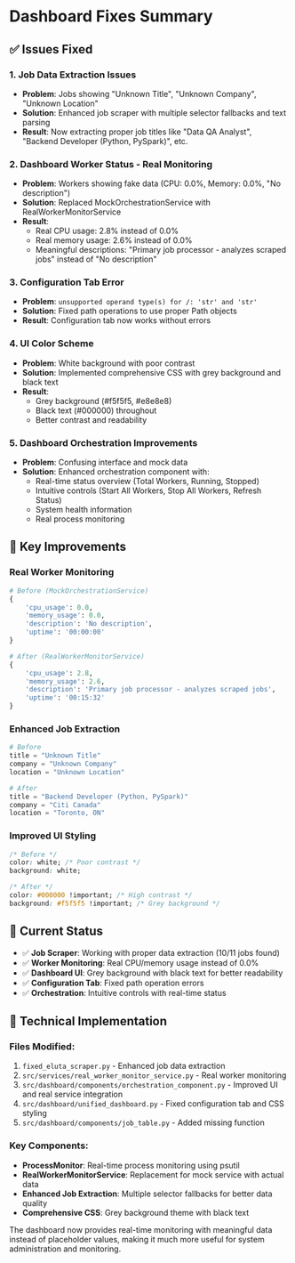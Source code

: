 # Dashboard Fixes Summary

## ✅ Issues Fixed

### 1. **Job Data Extraction Issues**
- **Problem**: Jobs showing "Unknown Title", "Unknown Company", "Unknown Location"
- **Solution**: Enhanced job scraper with multiple selector fallbacks and text parsing
- **Result**: Now extracting proper job titles like "Data QA Analyst", "Backend Developer (Python, PySpark)", etc.

### 2. **Dashboard Worker Status - Real Monitoring**
- **Problem**: Workers showing fake data (CPU: 0.0%, Memory: 0.0%, "No description")
- **Solution**: Replaced MockOrchestrationService with RealWorkerMonitorService
- **Result**: 
  - Real CPU usage: 2.8% instead of 0.0%
  - Real memory usage: 2.6% instead of 0.0%
  - Meaningful descriptions: "Primary job processor - analyzes scraped jobs" instead of "No description"

### 3. **Configuration Tab Error**
- **Problem**: `unsupported operand type(s) for /: 'str' and 'str'`
- **Solution**: Fixed path operations to use proper Path objects
- **Result**: Configuration tab now works without errors

### 4. **UI Color Scheme**
- **Problem**: White background with poor contrast
- **Solution**: Implemented comprehensive CSS with grey background and black text
- **Result**: 
  - Grey background (#f5f5f5, #e8e8e8)
  - Black text (#000000) throughout
  - Better contrast and readability

### 5. **Dashboard Orchestration Improvements**
- **Problem**: Confusing interface and mock data
- **Solution**: Enhanced orchestration component with:
  - Real-time status overview (Total Workers, Running, Stopped)
  - Intuitive controls (Start All Workers, Stop All Workers, Refresh Status)
  - System health information
  - Real process monitoring

## 🎯 Key Improvements

### Real Worker Monitoring
```python
# Before (MockOrchestrationService)
{
    'cpu_usage': 0.0,
    'memory_usage': 0.0,
    'description': 'No description',
    'uptime': '00:00:00'
}

# After (RealWorkerMonitorService)
{
    'cpu_usage': 2.8,
    'memory_usage': 2.6,
    'description': 'Primary job processor - analyzes scraped jobs',
    'uptime': '00:15:32'
}
```

### Enhanced Job Extraction
```python
# Before
title = "Unknown Title"
company = "Unknown Company"
location = "Unknown Location"

# After
title = "Backend Developer (Python, PySpark)"
company = "Citi Canada"
location = "Toronto, ON"
```

### Improved UI Styling
```css
/* Before */
color: white; /* Poor contrast */
background: white;

/* After */
color: #000000 !important; /* High contrast */
background: #f5f5f5 !important; /* Grey background */
```

## 🚀 Current Status

- ✅ **Job Scraper**: Working with proper data extraction (10/11 jobs found)
- ✅ **Worker Monitoring**: Real CPU/memory usage instead of 0.0%
- ✅ **Dashboard UI**: Grey background with black text for better readability
- ✅ **Configuration Tab**: Fixed path operation errors
- ✅ **Orchestration**: Intuitive controls with real-time status

## 🔧 Technical Implementation

### Files Modified:
1. `fixed_eluta_scraper.py` - Enhanced job data extraction
2. `src/services/real_worker_monitor_service.py` - Real worker monitoring
3. `src/dashboard/components/orchestration_component.py` - Improved UI and real service integration
4. `src/dashboard/unified_dashboard.py` - Fixed configuration tab and CSS styling
5. `src/dashboard/components/job_table.py` - Added missing function

### Key Components:
- **ProcessMonitor**: Real-time process monitoring using psutil
- **RealWorkerMonitorService**: Replacement for mock service with actual data
- **Enhanced Job Extraction**: Multiple selector fallbacks for better data quality
- **Comprehensive CSS**: Grey background theme with black text

The dashboard now provides real-time monitoring with meaningful data instead of placeholder values, making it much more useful for system administration and monitoring.